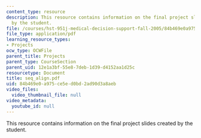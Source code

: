 ```yaml
---
content_type: resource
description: This resource contains information on the final project slides created
  by the student.
file: /courses/hst-951j-medical-decision-support-fall-2005/84b469e0a975ce5ed0bd2ad90d3a8aeb_seq_align.pdf
file_type: application/pdf
learning_resource_types:
- Projects
ocw_type: OCWFile
parent_title: Projects
parent_type: CourseSection
parent_uid: 12e1a3bf-55e8-7deb-1d39-d4152aa1d25c
resourcetype: Document
title: seq_align.pdf
uid: 84b469e0-a975-ce5e-d0bd-2ad90d3a8aeb
video_files:
  video_thumbnail_file: null
video_metadata:
  youtube_id: null
---
```

This resource contains information on the final project slides created by the student.

